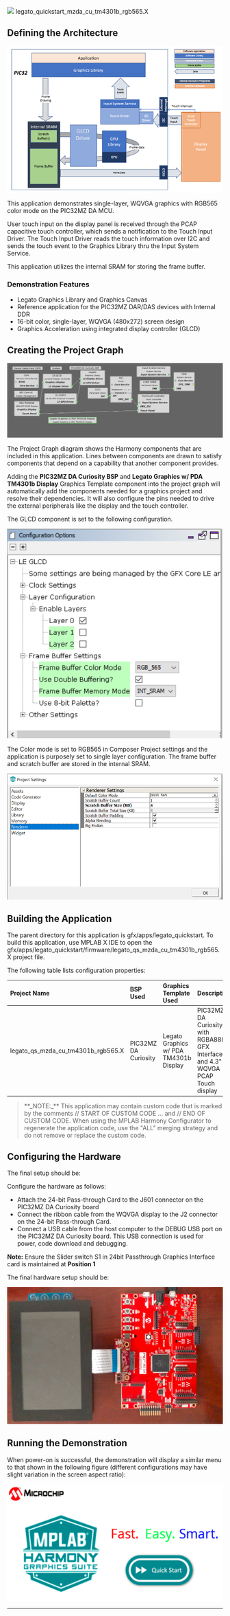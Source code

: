 
![](../../../../images/mhgs.png) legato\_quickstart\_mzda\_cu\_tm4301b\_rgb565.X

Defining the Architecture
-------------------------

![](../../../../images/legato_qs_mzda_cu_tm4301b_arch.png)

This application demonstrates single-layer, WQVGA graphics with RGB565 color mode on the PIC32MZ DA MCU.

User touch input on the display panel is received through the PCAP capacitive touch controller, which sends a notification to the Touch Input Driver. The Touch Input Driver reads the touch information over I2C and sends the touch event to the Graphics Library thru the Input System Service.

This application utilizes the internal SRAM for storing the frame buffer.

### Demonstration Features

-   Legato Graphics Library and Graphics Canvas
-   Reference application for the PIC32MZ DAR/DAS devices with Internal DDR
-   16-bit color, single-layer, WQVGA (480x272) screen design
-   Graphics Acceleration using integrated display controller (GLCD)

Creating the Project Graph
--------------------------

![](../../../../images/legato_quickstart_tm4301b_sram_pg.png)

The Project Graph diagram shows the Harmony components that are included in this application. Lines between components are drawn to satisfy components that depend on a capability that another component provides.

Adding the **PIC32MZ DA Curiosity BSP** and **Legato Graphics w/ PDA TM4301b Display** Graphics Template component into the project graph will automatically add the components needed for a graphics project and resolve their dependencies. It will also configure the pins needed to drive the external peripherals like the display and the touch controller.

The GLCD component is set to the following configuration.

![](../../../../images/legato_quickstart_GLCDSettings_SRAM.png)

The Color mode is set to RGB565 in Composer Project settings and the application is purposely set to single layer configuration. The frame buffer and scratch buffer are stored in the internal SRAM.

![](../../../../images/legato_quickstart_ProjectSettings_SRAM.png)

Building the Application
------------------------

The parent directory for this application is gfx/apps/legato\_quickstart. To build this application, use MPLAB X IDE to open the gfx/apps/legato\_quickstart/firmware/legato\_qs\_mzda\_cu\_tm4301b\_rgb565.X project file.

The following table lists configuration properties:

|Project Name|BSP Used|Graphics Template Used|Description|
|:-----------|:-------|:---------------------|:----------|
|legato\_qs\_mzda\_cu\_tm4301b\_rgb565.X|PIC32MZ DA Curiosity|Legato Graphics w/ PDA TM4301b Display|PIC32MZ DA Curiosity with RGBA8888 GFX Interface and 4.3" WQVGA PCAP Touch display|

> \*\*\_NOTE:\_\*\* This application may contain custom code that is marked by the comments // START OF CUSTOM CODE ... and // END OF CUSTOM CODE. When using the MPLAB Harmony Configurator to regenerate the application code, use the "ALL" merging strategy and do not remove or replace the custom code.

Configuring the Hardware
------------------------

The final setup should be:

Configure the hardware as follows:

-   Attach the 24-bit Pass-through Card to the J601 connector on the PIC32MZ DA Curiosity board
-   Connect the ribbon cable from the WQVGA display to the J2 connector on the 24-bit Pass-through Card.
-   Connect a USB cable from the host computer to the DEBUG USB port on the PIC32MZ DA Curiosity board. This USB connection is used for power, code download and debugging.

**Note:** Ensure the Slider switch S1 in 24bit Passthrough Graphics Interface card is maintained at **Position 1**

The final hardware setup should be:

![](../../../../images/legato_qs_mzda_cu_tm5000_conf1.png)

Running the Demonstration
-------------------------

When power-on is successful, the demonstration will display a similar menu to that shown in the following figure (different configurations may have slight variation in the screen aspect ratio):

![](../../../../images/legato_quickstart_wqvga_run.png)

* * * * *

 
